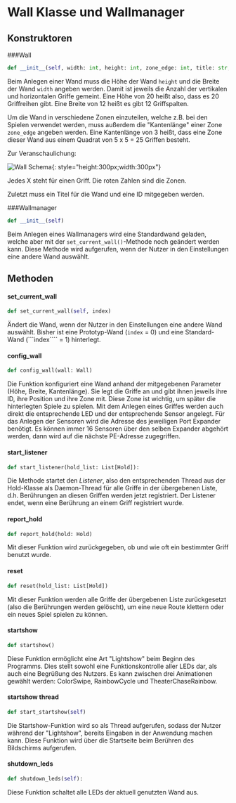 # Wall Klasse und Wallmanager

## Konstruktoren
###Wall
```python
def __init__(self, width: int, height: int, zone_edge: int, title: str, wall_id: int)
```
Beim Anlegen einer Wand muss die Höhe der Wand ```height``` und die Breite der Wand ```width``` angeben werden. Damit ist jeweils die Anzahl der vertikalen und horizontalen Griffe gemeint. Eine Höhe von 20 heißt also, dass es 20 Griffreihen gibt. Eine Breite von 12 heißt es gibt 12 Griffspalten.

Um die Wand in verschiedene Zonen einzuteilen, welche z.B. bei den Spielen verwendet werden, muss außerdem die "Kantenlänge" einer Zone ```zone_edge``` angeben werden. Eine Kantenlänge von 3 heißt, dass eine Zone dieser Wand aus einem Quadrat von 5 x 5 = 25 Griffen besteht.

Zur Veranschaulichung:

![Wall Schema](../img/schema.png){: style="height:300px;width:300px"}

Jedes X steht für einen Griff. Die roten Zahlen sind die Zonen.

Zuletzt muss ein Titel für die Wand und eine ID mitgegeben werden.

###Wallmanager
```python
def __init__(self)
```
Beim Anlegen eines Wallmanagers wird eine Standardwand geladen, welche aber mit der ```set_current_wall()```-Methode noch geändert werden kann. Diese Methode wird aufgerufen, wenn der Nutzer in den Einstellungen eine andere Wand auswählt.

## Methoden
#### set_current_wall
```python
def set_current_wall(self, index)
```
Ändert die Wand, wenn der Nutzer in den Einstellungen eine andere Wand auswählt. Bisher ist eine Prototyp-Wand (```index``` = 0) und eine Standard-Wand (```index```` = 1) hinterlegt.

#### config_wall
```python
def config_wall(wall: Wall)
```
Die Funktion konfiguriert eine Wand anhand der mitgegebenen Parameter (Höhe, Breite, Kantenlänge). Sie legt die Griffe an und gibt ihnen jeweils ihre ID, ihre Position und ihre Zone mit. Diese Zone ist wichtig, um später die hinterlegten Spiele zu spielen.
Mit dem Anlegen eines Griffes werden auch direkt die entsprechende LED und der entsprechende Sensor angelegt. Für das Anlegen der Sensoren wird die Adresse des jeweiligen Port Expander benötigt. Es können immer 16 Sensoren über den selben Expander abgehört werden, dann wird auf die nächste PE-Adresse zugegriffen.

#### start_listener
```python
def start_listener(hold_list: List[Hold]):
```
Die Methode startet den *Listener*, also den entsprechenden Thread aus der Hold-Klasse als Daemon-Thread für alle Griffe in der übergebenen Liste, d.h. Berührungen an diesen Griffen werden jetzt registriert. Der Listener endet, wenn eine Berührung an einem Griff registriert wurde.

#### report_hold
```python
def report_hold(hold: Hold)
```
Mit dieser Funktion wird zurückgegeben, ob und wie oft ein bestimmter Griff benutzt wurde.

#### reset
```python
def reset(hold_list: List[Hold])
```
Mit dieser Funktion werden alle Griffe der übergebenen Liste zurückgesetzt (also die Berührungen werden gelöscht), um eine neue Route klettern oder ein neues Spiel spielen zu können.

#### startshow
```python
def startshow()
```
Diese Funktion ermöglicht eine Art "Lightshow" beim Beginn des Programms. Dies stellt sowohl eine Funktionskontrolle aller LEDs dar, als auch eine Begrüßung des Nutzers. Es kann zwischen drei Animationen gewählt werden: ColorSwipe, RainbowCycle und TheaterChaseRainbow.

#### startshow thread
```python
def start_startshow(self)
```
Die Startshow-Funktion wird so als Thread aufgerufen, sodass der Nutzer während der "Lightshow", bereits Eingaben in der Anwendung machen kann. Diese Funktion wird über die Startseite beim Berühren des Bildschirms aufgerufen.

#### shutdown_leds
```python
def shutdown_leds(self):
```
Diese Funktion schaltet alle LEDs der aktuell genutzten Wand aus.